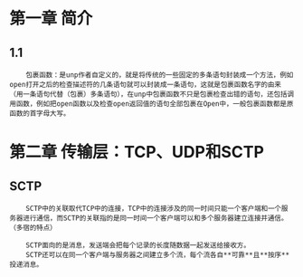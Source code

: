 # 第一章 简介
## 1.1 
        包裹函数：是unp作者自定义的，就是将传统的一些固定的多条语句封装成一个方法，例如open打开之后的检查描述符的几条语句就可以封装成一条语句，这就是包裹函数名字的由来（用一条语句代替（包裹）多条语句），在unp中包裹函数不只是包裹检查出错的语句，还包括调用函数，例如把open函数以及检查open返回值的语句全部包裹在Open中，一般包裹函数都是原函数的首字母大写。
# 第二章 传输层：TCP、UDP和SCTP
## SCTP
        SCTP中的关联取代TCP中的连接，TCP中的连接涉及的同一时间只能一个客户端和一个服务器进行通信，而SCTP的关联指的是同一时间一个客户端可以和多个服务器建立连接并通信。（多宿的特点）

        SCTP面向的是消息，发送端会把每个记录的长度随数据一起发送给接收方。
        SCTP还可以在同一个客户端与服务器之间建立多个流，每个流各自**可靠**且**按序**投递消息。
